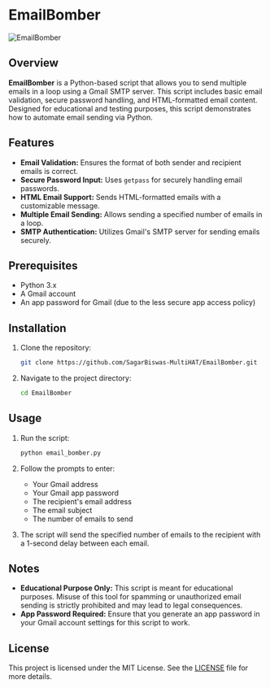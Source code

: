 # EmailBomber

![EmailBomber](https://scontent.fdac178-1.fna.fbcdn.net/v/t39.30808-6/474010287_601023285867089_3456624333383565357_n.jpg?_nc_cat=111&ccb=1-7&_nc_sid=aa7b47&_nc_eui2=AeH89rCnyamT_-X5Jud97ynZzLcFlrGnxg7MtwWWsafGDuT46Nxyl_d4p95NxC66-xN-DMO8HT2DMb-acxdGa1Xr&_nc_ohc=y5szHWDQl2kQ7kNvgH7cwn6&_nc_zt=23&_nc_ht=scontent.fdac178-1.fna&_nc_gid=A6tghOkqA_ddkKfrtHOyAzg&oh=00_AYCeajmYxE-LYbxkB7fZa1ri0WTw00q6lRQYFdTD7JiLnQ&oe=67900145)

## Overview
**EmailBomber** is a Python-based script that allows you to send multiple emails in a loop using a Gmail SMTP server. This script includes basic email validation, secure password handling, and HTML-formatted email content. Designed for educational and testing purposes, this script demonstrates how to automate email sending via Python.

## Features
- **Email Validation:** Ensures the format of both sender and recipient emails is correct.
- **Secure Password Input:** Uses `getpass` for securely handling email passwords.
- **HTML Email Support:** Sends HTML-formatted emails with a customizable message.
- **Multiple Email Sending:** Allows sending a specified number of emails in a loop.
- **SMTP Authentication:** Utilizes Gmail's SMTP server for sending emails securely.

## Prerequisites
- Python 3.x
- A Gmail account
- An app password for Gmail (due to the less secure app access policy)

## Installation
1. Clone the repository:
    ```bash
    git clone https://github.com/SagarBiswas-MultiHAT/EmailBomber.git
    ```
2. Navigate to the project directory:
    ```bash
    cd EmailBomber
    ```

## Usage
1. Run the script:
    ```bash
    python email_bomber.py
    ```
2. Follow the prompts to enter:
    - Your Gmail address
    - Your Gmail app password
    - The recipient's email address
    - The email subject
    - The number of emails to send

3. The script will send the specified number of emails to the recipient with a 1-second delay between each email.

## Notes
- **Educational Purpose Only:** This script is meant for educational purposes. Misuse of this tool for spamming or unauthorized email sending is strictly prohibited and may lead to legal consequences.
- **App Password Required:** Ensure that you generate an app password in your Gmail account settings for this script to work.

## License
This project is licensed under the MIT License. See the [LICENSE](LICENSE) file for more details.
